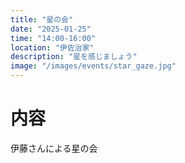 ```yaml
---
title: "星の会"
date: "2025-01-25"
time: "14:00-16:00"
location: "伊佐治家"
description: "星を感じましょう"
image: "/images/events/star_gaze.jpg"
---
```


# 内容
伊藤さんによる星の会